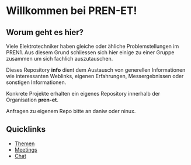 # Willkommen bei PREN-ET!

## Worum geht es hier?
Viele Elektrotechniker haben gleiche oder ähliche Problemstellungen im PREN1.
Aus diesem Grund schliessen sich hier einige zu einer Gruppe zusammen um
sich fachlich auszutauschen.

Dieses Repository **info** dient dem Austausch von generellen Informationen
wie interessanten Weblinks, eigenen Erfahrungen, Messergebnissen oder
sonstigen Informationen.

Konkrete Projekte erhalten ein eigenes Repository innerhalb der Organisation
**pren-et**.

Anfragen zu eigenem Repo bitte an daniw oder ninux. 

## Quicklinks
* [Themen](./topics/README.md)
* [Meetings](./meetings/README.md)
* [Chat](./irc/irc.md)

